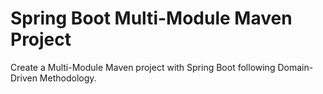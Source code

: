 # Spring Boot Multi-Module Maven Project

Create a Multi-Module Maven project with Spring Boot following Domain-Driven Methodology.
